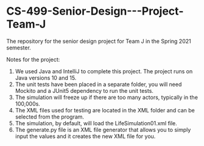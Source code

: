 # CS-499-Senior-Design---Project-Team-J
The repository for the senior design project for Team J in the Spring 2021 semester. 

Notes for the project:

1) We used Java and IntelliJ to complete this project. The project runs on Java versions 10 and 15.
2) The unit tests have been placed in a separate folder, you will need Mockito and a JUnit5 dependency to run the unit tests.
3) The simulation will freeze up if there are too many actors, typically in the 100,000s.
4) The XML files used for testing are located in the XML folder and can be selected from the program.
5) The simulation, by default, will load the LifeSimulation01.xml file.
6) The generate.py file is an XML file generator that allows you to simply input the values and it creates the new XML file for you. 
